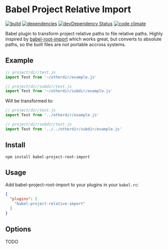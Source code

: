 # Babel Project Relative Import

[![build](https://travis-ci.org/per2plex/babel-project-relative-import.svg?branch=master)](https://travis-ci.org/per2plex/babel-project-relative-import)
[![dependencies](https://david-dm.org/per2plex/babel-project-relative-import.svg)](https://david-dm.org/per2plex/babel-project-relative-import)
[![devDependency Status](https://david-dm.org/per2plex/babel-project-relative-import/dev-status.svg)](https://david-dm.org/per2plex/babel-project-relative-import#info=devDependencies)
[![code climate](https://codeclimate.com/github/per2plex/babel-project-relative-import/badges/gpa.svg)](https://codeclimate.com/github/per2plex/babel-project-relative-import)

Babel plugin to transform project relative paths to file relative paths.
Highly inspired by [babel-root-import](https://github.com/michaelzoidl/babel-root-import)
which works great, but converts to absolute paths, so the built files are not
portable accross systems.


## Example

```javascript
// project/dir/test.js
import Test from '~/otherdir/example.js'

// project/dir/subdir/test.js
import Test from '~/otherdir/subdir/example.js'
```
Will be transformed to:
```javascript
// project/dir/test.js
import Test from '../otherdir/example.js'

// project/dir/subdir/test.js
import Test from '../../otherdir/subdir/example.js'
```


## Install

```
npm install babel-project-root-import
```


## Usage

Add babel-project-root-import to your plugins in your `babel.rc`:

```json
{
  "plugins": [
    "babel-project-relative-import"
  ]
}
```


## Options

TODO